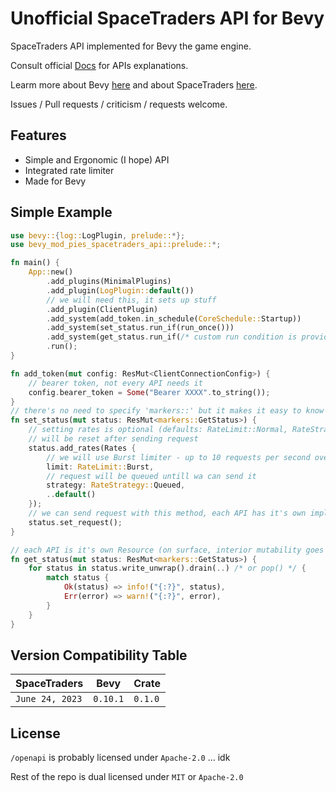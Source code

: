 # Unofficial SpaceTraders API for Bevy

SpaceTraders API implemented for Bevy the game engine.

Consult official [Docs](https://spacetraders.stoplight.io/docs/spacetraders/) for APIs explanations.

Learm more about Bevy [here](https://bevyengine.org) and about SpaceTraders [here](https://spacetraders.io).

Issues / Pull requests / criticism / requests welcome.

## Features

- Simple and Ergonomic (I hope) API
- Integrated rate limiter
- Made for Bevy

## Simple Example

```rust
use bevy::{log::LogPlugin, prelude::*};
use bevy_mod_pies_spacetraders_api::prelude::*;

fn main() {
    App::new()
        .add_plugins(MinimalPlugins)
        .add_plugin(LogPlugin::default())
        // we will need this, it sets up stuff
        .add_plugin(ClientPlugin)
        .add_system(add_token.in_schedule(CoreSchedule::Startup))
        .add_system(set_status.run_if(run_once()))
        .add_system(get_status.run_if(/* custom run condition is provided: */response_received::<GetStatus>()))
        .run();
}

fn add_token(mut config: ResMut<ClientConnectionConfig>) {
    // bearer token, not every API needs it
    config.bearer_token = Some("Bearer XXXX".to_string());
}
// there's no need to specify 'markers::' but it makes it easy to know available apis
fn set_status(mut status: ResMut<markers::GetStatus>) {
    // setting rates is optional (defaults: RateLimit::Normal, RateStrategy::Queued, RatePriority::Normal)
    // will be reset after sending request
    status.add_rates(Rates {
        // we will use Burst limiter - up to 10 requests per second over 10 seconds
        limit: RateLimit::Burst,
        // request will be queued untill wa can send it
        strategy: RateStrategy::Queued,
        ..default()
    });
    // we can send request with this method, each API has it's own impl and will require different args
    status.set_request();
}

// each API is it's own Resource (on surface, interior mutability goes BRRRRR)
fn get_status(mut status: ResMut<markers::GetStatus>) {
    for status in status.write_unwrap().drain(..) /* or pop() */ {
        match status {
            Ok(status) => info!("{:?}", status),
            Err(error) => warn!("{:?}", error),
        }
    }
}
```

## Version Compatibility Table

|SpaceTraders|Bevy|Crate|
|-|-|-|
|`June 24, 2023`|`0.10.1`|`0.1.0`|

## License

`/openapi` is probably licensed under `Apache-2.0` ... idk

Rest of the repo is dual licensed under `MIT` or `Apache-2.0`
